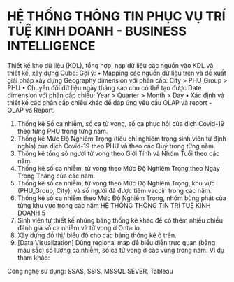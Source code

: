 # HỆ THỐNG THÔNG TIN PHỤC VỤ TRÍ TUỆ KINH DOANH - BUSINESS INTELLIGENCE

Thiết kế kho dữ liệu (KDL), tổng hợp, nạp dữ liệu các nguồn vào KDL và thiết kế, 
xây dựng Cube: 
Gợi ý: 
• Mapping các nguồn dữ liệu trên và đề xuất giải pháp xây dựng Geography dimension 
với phân cấp: City > PHU_Group > PHU
• Chuyển đổi dữ liệu ngày tháng sao cho có thể tạo được Date dimension với phân cấp 
chiều: Year > Quarter > Month > Day 
• Xác định và thiết kế các phân cấp chiều khác để đáp ứng yêu cầu OLAP và report -
OLAP và Report.
1. Thống kê Số ca nhiễm, số ca tử vong, số ca phục hồi của dịch Covid-19 theo từng 
PHU trong từng năm. 
2. Thống kê Mức Độ Nghiêm Trọng (tiêu chí nghiêm trọng sinh viên tự định nghĩa) 
của dịch Covid-19 theo PHU và theo các Quý trong từng năm. 
3. Thống kê tổng số người tử vong theo Giới Tính và Nhóm Tuổi theo các năm. 
4. Thống kê số ca nhiễm, tử vong theo Mức Độ Nghiêm Trọng theo Ngày Trong 
Tháng của các năm. 
5. Thống kê số ca nhiễm, tử vong theo Mức Độ Nghiêm Trọng, khu vực 
(PHU_Group, City), và số người đã được tiêm vaccin trong các năm. 
6. Thống kê số ca nhiễm theo Mức Độ Nghiêm Trọng, nhóm bùng phát của từng khu 
vực trong các năm 
HỆ THỐNG THÔNG TIN TRÍ TUỆ KINH DOANH 5
7. Sinh viên tự thiết kế những bảng thống kê khác để có thêm nhiều chiều đánh giá số
ca nhiễm và tử vong ở Ontario.
8. Xây dựng đồ thị/ biểu đồ cho các bảng thống kê ở trên. 
9. [Data Visualization] Dùng regional map để biểu diễn trực quan (bằng màu sắc) số
lượng ca nhiễm, số ca tử vong ở các vùng trong năm. Ví dụ tham khảo:

Công nghệ sử dụng: SSAS, SSIS, MSSQL SEVER, Tableau
